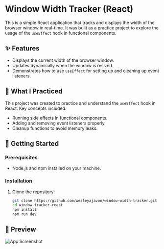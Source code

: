 # Window Width Tracker (React)

This is a simple React application that tracks and displays the width of the browser window in real-time. It was built as a practice project to explore the usage of the `useEffect` hook in functional components.

## ✨ Features

- Displays the current width of the browser window.
- Updates dynamically when the window is resized.
- Demonstrates how to use `useEffect` for setting up and cleaning up event listeners.

## 🧠 What I Practiced

This project was created to practice and understand the `useEffect` hook in React. Key concepts included:

- Running side effects in functional components.
- Adding and removing event listeners properly.
- Cleanup functions to avoid memory leaks.

## 🚀 Getting Started

### Prerequisites

- Node.js and npm installed on your machine.

### Installation

1. Clone the repository:
   ```bash
   git clone https://github.com/wesleyajavon/window-width-tracker.git
   cd window-tracker-react
   npm install
   npm run dev

## 📸 Preview

![App Screenshot](./public/screenshot.png)

